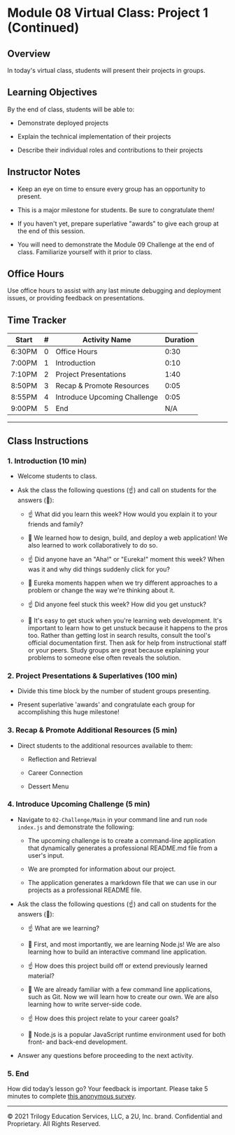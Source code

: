 # Module 08 Virtual Class: Project 1 (Continued)

## Overview 

In today's virtual class, students will present their projects in groups.


## Learning Objectives

By the end of class, students will be able to:

* Demonstrate deployed projects

* Explain the technical implementation of their projects

* Describe their individual roles and contributions to their projects


## Instructor Notes 

* Keep an eye on time to ensure every group has an opportunity to present. 

* This is a major milestone for students. Be sure to congratulate them!

* If you haven't yet, prepare superlative "awards" to give each group at the end of this session.

* You will need to demonstrate the Module 09 Challenge at the end of class. Familiarize yourself with it prior to class.


## Office Hours

Use office hours to assist with any last minute debugging and deployment issues, or providing feedback on presentations. 


## Time Tracker 
| Start  | #   | Activity Name                              | Duration |
| ------ | --- | ----------------------------               | -------- |
| 6:30PM | 0   | Office Hours                               | 0:30     |
| 7:00PM | 1   | Introduction                               | 0:10     |
| 7:10PM | 2   | Project Presentations                      | 1:40     |
| 8:50PM | 3   | Recap & Promote Resources                  | 0:05     |
| 8:55PM | 4   | Introduce Upcoming Challenge               | 0:05     |
| 9:00PM | 5   | End                                        | N/A      |

---

## Class Instructions

### 1. Introduction (10 min)

* Welcome students to class.

* Ask the class the following questions (☝️) and call on students for the answers (🙋):

    * ☝️ What did you learn this week? How would you explain it to your friends and family?

    * 🙋 We learned how to design, build, and deploy a web application! We also learned to work collaboratively to do so.

    * ☝️ Did anyone have an "Aha!" or "Eureka!" moment this week? When was it and why did things suddenly click for you? 

    * 🙋 Eureka moments happen when we try different approaches to a problem or change the way we're thinking about it.

    * ☝️ Did anyone feel stuck this week? How did you get unstuck?

    * 🙋 It's easy to get stuck when you're learning web development. It's important to learn how to get unstuck because it happens to the pros too. Rather than getting lost in search results, consult the tool's official documentation first. Then ask for help from instructional staff or your peers. Study groups are great because explaining your problems to someone else often reveals the solution. 


### 2. Project Presentations & Superlatives (100 min)

* Divide this time block by the number of student groups presenting.

* Present superlative 'awards' and congratulate each group for accomplishing this huge milestone!

### 3. Recap & Promote Additional Resources (5 min)

* Direct students to the additional resources available to them:

    * Reflection and Retrieval

    * Career Connection

    * Dessert Menu

### 4. Introduce Upcoming Challenge (5 min)

* Navigate to `02-Challenge/Main` in your command line and run `node index.js` and demonstrate the following: 

    * The upcoming challenge is to create a command-line application that dynamically generates a professional README.md file from a user's input.

    * We are prompted for information about our project. 

    * The application generates a markdown file that we can use in our projects as a professional README file. 

* Ask the class the following questions (☝️) and call on students for the answers (🙋):

    * ☝️ What are we learning?

    * 🙋 First, and most importantly, we are learning Node.js! We are also learning how to build an interactive command line application.

    * ☝️ How does this project build off or extend previously learned material?

    * 🙋 We are already familiar with a few command line applications, such as Git. Now we will learn how to create our own. We are also learning how to write server-side code. 

    * ☝️ How does this project relate to your career goals?

    * 🙋 Node.js is a popular JavaScript runtime environment used for both front- and back-end development.

* Answer any questions before proceeding to the next activity.

### 5. End 

How did today’s lesson go? Your feedback is important. Please take 5 minutes to complete [this anonymous survey](https://forms.gle/3LozVjherGH83aG17).

---
© 2021 Trilogy Education Services, LLC, a 2U, Inc. brand.  Confidential and Proprietary.  All Rights Reserved.